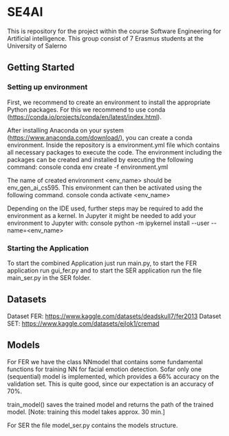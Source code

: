 # SE4AI
This is repository for the project within the course Software Engineering for Artificial intelligence. This group consist of 7 Erasmus students at the University of Salerno

## Getting Started

### Setting up environment
First, we recommend to create an environment to install the appropriate Python packages. For this we recommend to use conda (https://conda.io/projects/conda/en/latest/index.html). 

After installing Anaconda on your system (https://www.anaconda.com/download/), you can create a conda environment. Inside the repository is a environment.yml file which contains all necessary packages to execute the code. The environment including the packages can be created and installed by executing the following command: 
console
conda env create -f environment.yml
 

The name of created environment <env_name> should be env_gen_ai_cs595. This environment can then be activated using the following command. 
console
conda activate <env_name>
 

Depending on the IDE used, further steps may be required to add the environment as a kernel. In Jupyter it might be needed to add your environment to Jupyter with:
console
python -m ipykernel install --user --name=<env_name>

### Starting the Application

To start the combined Application just run main.py, to start the FER application run gui_fer.py and to start the SER application run the file main_ser.py in the SER folder.


## Datasets

Dataset FER: https://www.kaggle.com/datasets/deadskull7/fer2013
Dataset SET: https://www.kaggle.com/datasets/ejlok1/cremad

  
## Models

For FER we have the class NNmodel that contains some fundamental functions for training NN for facial emotion detection. 
Sofar only one (sequential) model is implemented, which provides a 66% accuracy on the validation set. This is 
quite good, since our expectation is an accuracy of 70%. 

train_model() saves the trained model and returns the path of the trained model.
[Note: training this model takes approx. 30 min.]
  
For SER the file model_ser.py contains the models structure.

